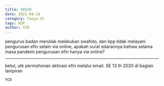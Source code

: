 ```yaml
---
title: 50520
date: 2021-04-14
category: Tanya-SC
tags: KUP
author: YCD
---
```


pengurus badan menolak melakukan swafoto, dan kpp tidak melayani pengurusan efin selain via online, apakah surat edarannya bahwa selama masa pandemi pengurusan efin hanya via online?

---

betul, utk permohonan aktivasi efin melalui email. SE 13 th 2020 di bagian lampiran

`YCD`
